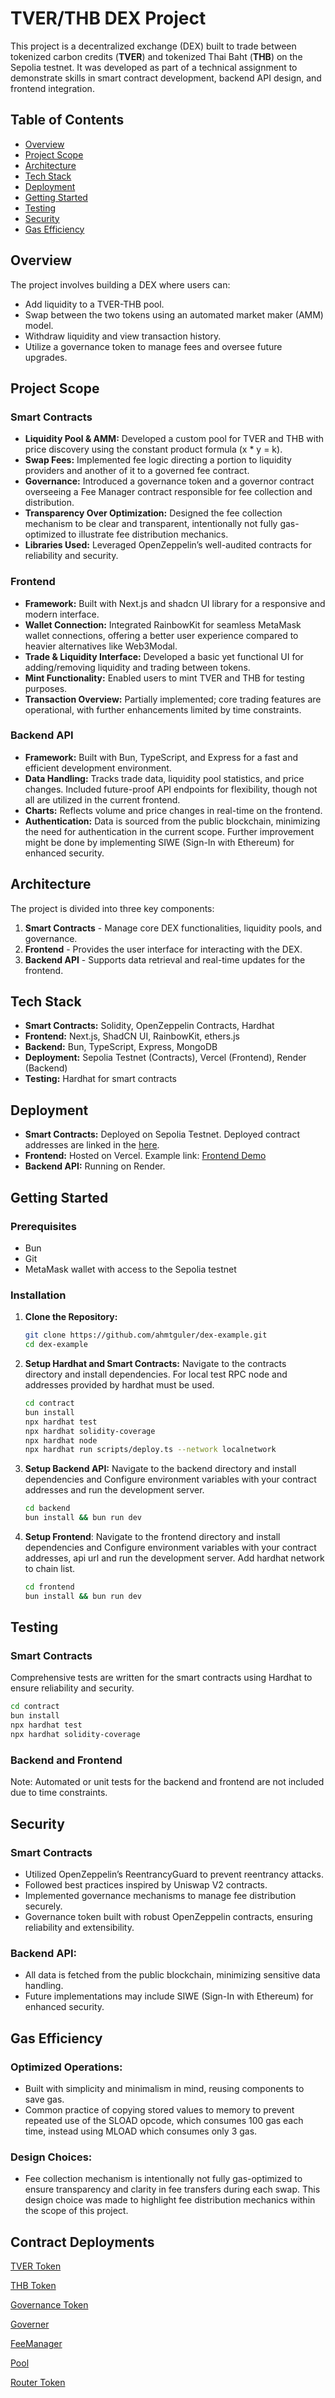 # TVER/THB DEX Project

This project is a decentralized exchange (DEX) built to trade between tokenized carbon credits (**TVER**) and tokenized Thai Baht (**THB**) on the Sepolia testnet. It was developed as part of a technical assignment to demonstrate skills in smart contract development, backend API design, and frontend integration.

## Table of Contents

-   [Overview](#overview)
-   [Project Scope](#project-scope)
-   [Architecture](#architecture)
-   [Tech Stack](#tech-stack)
-   [Deployment](#deployment)
-   [Getting Started](#getting-started)
-   [Testing](#testing)
-   [Security](#security)
-   [Gas Efficiency](#gas-efficiency)

## Overview

The project involves building a DEX where users can:

-   Add liquidity to a TVER-THB pool.
-   Swap between the two tokens using an automated market maker (AMM) model.
-   Withdraw liquidity and view transaction history.
-   Utilize a governance token to manage fees and oversee future upgrades.

## Project Scope

### Smart Contracts

-   **Liquidity Pool & AMM:** Developed a custom pool for TVER and THB with price discovery using the constant product formula (x \* y = k).
-   **Swap Fees:** Implemented fee logic directing a portion to liquidity providers and another of it to a governed fee contract.
-   **Governance:** Introduced a governance token and a governor contract overseeing a Fee Manager contract responsible for fee collection and distribution.
-   **Transparency Over Optimization:** Designed the fee collection mechanism to be clear and transparent, intentionally not fully gas-optimized to illustrate fee distribution mechanics.
-   **Libraries Used:** Leveraged OpenZeppelin’s well-audited contracts for reliability and security.

### Frontend

-   **Framework:** Built with Next.js and shadcn UI library for a responsive and modern interface.
-   **Wallet Connection:** Integrated RainbowKit for seamless MetaMask wallet connections, offering a better user experience compared to heavier alternatives like Web3Modal.
-   **Trade & Liquidity Interface:** Developed a basic yet functional UI for adding/removing liquidity and trading between tokens.
-   **Mint Functionality:** Enabled users to mint TVER and THB for testing purposes.
-   **Transaction Overview:** Partially implemented; core trading features are operational, with further enhancements limited by time constraints.

### Backend API

-   **Framework:** Built with Bun, TypeScript, and Express for a fast and efficient development environment.
-   **Data Handling:** Tracks trade data, liquidity pool statistics, and price changes. Included future-proof API endpoints for flexibility, though not all are utilized in the current frontend.
-   **Charts:** Reflects volume and price changes in real-time on the frontend.
-   **Authentication:** Data is sourced from the public blockchain, minimizing the need for authentication in the current scope. Further improvement might be done by implementing SIWE (Sign-In with Ethereum) for enhanced security.

## Architecture

The project is divided into three key components:

1. **Smart Contracts** - Manage core DEX functionalities, liquidity pools, and governance.
2. **Frontend** - Provides the user interface for interacting with the DEX.
3. **Backend API** - Supports data retrieval and real-time updates for the frontend.

## Tech Stack

-   **Smart Contracts:** Solidity, OpenZeppelin Contracts, Hardhat
-   **Frontend:** Next.js, ShadCN UI, RainbowKit, ethers.js
-   **Backend:** Bun, TypeScript, Express, MongoDB
-   **Deployment:** Sepolia Testnet (Contracts), Vercel (Frontend), Render (Backend)
-   **Testing:** Hardhat for smart contracts

## Deployment

-   **Smart Contracts:** Deployed on Sepolia Testnet. Deployed contract addresses are linked in the [here](#contract-deployments).
-   **Frontend:** Hosted on Vercel. Example link: [Frontend Demo](dex-example-eight.vercel.app)
-   **Backend API:** Running on Render.

## Getting Started

### Prerequisites

-   Bun
-   Git
-   MetaMask wallet with access to the Sepolia testnet

### Installation

1. **Clone the Repository:**

    ```bash
    git clone https://github.com/ahmtguler/dex-example.git
    cd dex-example

    ```

2. **Setup Hardhat and Smart Contracts:** Navigate to the contracts directory and install dependencies. For local test RPC node and addresses provided by hardhat must be used.

    ```bash
    cd contract
    bun install
    npx hardhat test
    npx hardhat solidity-coverage
    npx hardhat node
    npx hardhat run scripts/deploy.ts --network localnetwork
    ```

3. **Setup Backend API:** Navigate to the backend directory and install dependencies and
   Configure environment variables with your contract addresses and run the development server.

    ```bash
    cd backend
    bun install && bun run dev
    ```

4. **Setup Frontend**: Navigate to the frontend directory and install dependencies and
   Configure environment variables with your contract addresses, api url and run the development server. Add hardhat network to chain list.

    ```bash
    cd frontend
    bun install && bun run dev
    ```

## Testing

### Smart Contracts

Comprehensive tests are written for the smart contracts using Hardhat to ensure reliability and security.

```bash
cd contract
bun install
npx hardhat test
npx hardhat solidity-coverage
```

### Backend and Frontend

Note: Automated or unit tests for the backend and frontend are not included due to time constraints.

## Security

### Smart Contracts

-   Utilized OpenZeppelin’s ReentrancyGuard to prevent reentrancy attacks.
-   Followed best practices inspired by Uniswap V2 contracts.
-   Implemented governance mechanisms to manage fee distribution securely.
-   Governance token built with robust OpenZeppelin contracts, ensuring reliability and extensibility.

### Backend API:

-   All data is fetched from the public blockchain, minimizing sensitive data handling.
-   Future implementations may include SIWE (Sign-In with Ethereum) for enhanced security.

## Gas Efficiency

### Optimized Operations:

-   Built with simplicity and minimalism in mind, reusing components to save gas.
-   Common practice of copying stored values to memory to prevent repeated use of the SLOAD opcode, which consumes 100 gas each time, instead using MLOAD which consumes only 3 gas.

### Design Choices:

-   Fee collection mechanism is intentionally not fully gas-optimized to ensure transparency and clarity in fee transfers during each swap. This design choice was made to highlight fee distribution mechanics within the scope of this project.

## Contract Deployments

[TVER Token](https://sepolia.etherscan.io/address/0xC41A73B51c582c5b980aB17C64A7c0119289191c)

[THB Token](https://sepolia.etherscan.io/address/0xe6ca94c57B4251f6b2046B07Bc3c516032981a14)

[Governance Token](https://sepolia.etherscan.io/address/0x263736C85A739d58604Ac86AC0961c5689CfBD39)

[Governer](https://sepolia.etherscan.io/address/0x43F4dc05C3e02d3594330097C82d0ea6e7cc1948)

[FeeManager](https://sepolia.etherscan.io/address/0x541A6279f9c40d5ff5D4BeA31e858C1547B8c045)

[Pool](https://sepolia.etherscan.io/address/0x391B1ad313d54807bce21F544B109C717f818A3a)

[Router Token](https://sepolia.etherscan.io/address/0xeC6d04c36290a11B93C4F795658575B51B099030)
